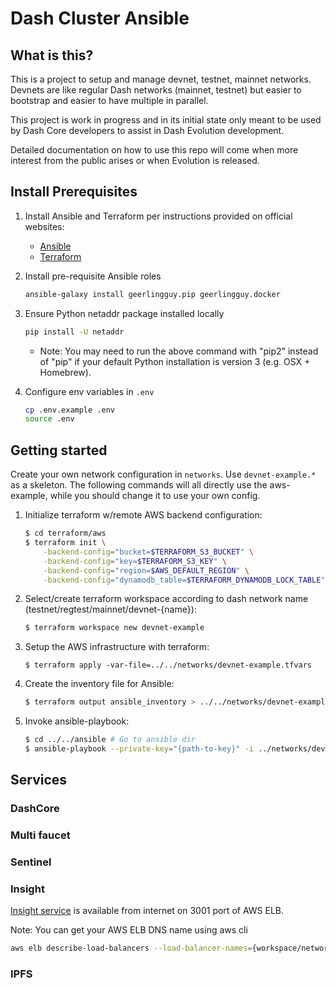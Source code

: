 # Dash Cluster Ansible


## What is this?

This is a project to setup and manage devnet, testnet, mainnet networks. Devnets
are like regular Dash networks (mainnet, testnet) but easier to bootstrap and easier to have
multiple in parallel.

This project is work in progress and in its initial state only meant to be used by Dash Core
developers to assist in Dash Evolution development.

Detailed documentation on how to use this repo will come when more interest from the public
arises or when Evolution is released.


## Install Prerequisites

1. Install Ansible and Terraform per instructions provided on official websites:

    * [Ansible](https://docs.ansible.com/ansible/latest/installation_guide/intro_installation.html)
    * [Terraform](https://www.terraform.io/intro/getting-started/install.html)

2. Install pre-requisite Ansible roles

    ```bash
    ansible-galaxy install geerlingguy.pip geerlingguy.docker
    ```

3. Ensure Python netaddr package installed locally

    ```bash
    pip install -U netaddr
    ```
    
    * Note: You may need to run the above command with "pip2" instead of "pip" if
      your default Python installation is version 3 (e.g. OSX + Homebrew).

4. Configure env variables in `.env`

    ```bash
    cp .env.example .env
    source .env
    ```

## Getting started

Create your own network configuration in `networks`. Use `devnet-example.*` as a skeleton. The
following commands will all directly use the aws-example, while you should change it to use
your own config.

1. Initialize terraform w/remote AWS backend configuration:

    ```bash
    $ cd terraform/aws
    $ terraform init \
        -backend-config="bucket=$TERRAFORM_S3_BUCKET" \
        -backend-config="key=$TERRAFORM_S3_KEY" \
        -backend-config="region=$AWS_DEFAULT_REGION" \
        -backend-config="dynamodb_table=$TERRAFORM_DYNAMODB_LOCK_TABLE"
    ```

2. Select/create terraform workspace according to dash network name (testnet/regtest/mainnet/devnet-{name}):

    ```bash
    $ terraform workspace new devnet-example
    ```

3. Setup the AWS infrastructure with terraform:

    ```
    $ terraform apply -var-file=../../networks/devnet-example.tfvars
    ```

4. Create the inventory file for Ansible:

    ```bash
    $ terraform output ansible_inventory > ../../networks/devnet-example.inventory
    ```

5. Invoke ansible-playbook:

    ```bash
    $ cd ../../ansible # Go to ansible dir
    $ ansible-playbook --private-key="{path-to-key}" -i ../networks/devnet-example.inventory -e @../networks/devnet-example.yml playbooks/create-network.yml
    ```

## Services

### DashCore

### Multi faucet

### Sentinel

### Insight

[Insight service](https://insight.dash.org/insight/) is available from internet on 3001 port of AWS ELB.

Note: You can get your AWS ELB DNS name using aws cli

```bash
aws elb describe-load-balancers --load-balancer-names={workspace/network name} | grep DNSName
```

### IPFS

